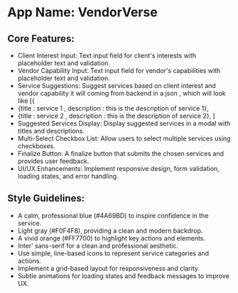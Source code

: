 # **App Name**: VendorVerse

## Core Features:

- Client Interest Input: Text input field for client's interests with placeholder text and validation.
- Vendor Capability Input: Text input field for vendor's capabilities with placeholder text and validation.
- Service Suggestions: Suggest services based on client interest and vendor capability it will coming from backend in a json , which will look like [{
- {title : service 1 , description : this is the description of service 1},
- {title : service 2 , description : this is the description of service 2},
]
- Suggested Services Display: Display suggested services in a modal with titles and descriptions.
- Multi-Select Checkbox List: Allow users to select multiple services using checkboxes.
- Finalize Button: A finalize button that submits the chosen services and provides user feedback.
- UI/UX Enhancements: Implement responsive design, form validation, loading states, and error handling.

## Style Guidelines:

- A calm, professional blue (#4A69BD) to inspire confidence in the service.
- Light gray (#F0F4F8), providing a clean and modern backdrop.
- A vivid orange (#FF7700) to highlight key actions and elements.
- Inter' sans-serif for a clean and professional aesthetic.
- Use simple, line-based icons to represent service categories and actions.
- Implement a grid-based layout for responsiveness and clarity.
- Subtle animations for loading states and feedback messages to improve UX.